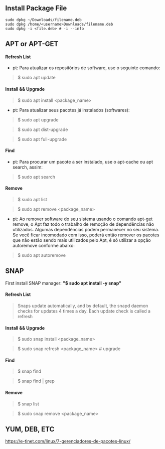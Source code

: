 ## Install Package File

```
sudo dpkg ~/Downloads/filename.deb
sudo dpkg /home/<username>Downloads/filename.deb
sudo dpkg -i <file.deb> # -i --info
```

## APT or APT-GET

#### Refresh List
* pt: Para atualizar os repositórios de software, use o seguinte comando:
> $ sudo apt update
#### Install && Upgrade
> $ sudo apt install <package_name>
* pt: Para atualizar seus pacotes já instalados (softwares):
> $ sudo apt upgrade

> $ sudo apt dist-upgrade

> $ sudo apt full-upgrade
#### Find
* pt: Para procurar um pacote a ser instalado, use o apt-cache ou apt search, assim:
> $ sudo apt search <word>
#### Remove
> $ sudo apt list

> $ sudo apt remove <package_name>
* pt: Ao remover software do seu sistema usando o comando apt-get remove, o Apt faz todo o trabalho de remoção de dependências não utilizados.
Algumas dependências podem permanecer no seu sistema. Se você ficar incomodado com isso, poderá então remover os pacotes que não estão sendo mais utilizados pelo Apt, é só utilizar a opção autoremove conforme abaixo:
> $ sudo apt autoremove

## SNAP

First install SNAP manager: **"$ sudo apt install -y snap"**

#### Refresh List
> Snaps update automatically, and by default, the snapd daemon checks for updates 4 times a day. Each update check is called a refresh
#### Install && Upgrade
> $ sudo snap install <package_name>

> $ sudo snap refresh <package_name> # upgrade
#### Find
> $ snap find <word>

> $ snap find | grep <word>
#### Remove
> $ snap list

> $ sudo snap remove <package_name>

## YUM, DEB, ETC

https://e-tinet.com/linux/7-gerenciadores-de-pacotes-linux/
